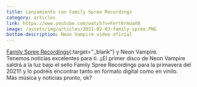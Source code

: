 ```yaml
---
title: Lanzamiento con Family Spree Recordings
category: articles
link: https://www.youtube.com/watch?v=Fert6rmoaX8
image: /assets/img/articles/2021-02-03-family-spree.PNG
bottom-description: Neon Vampire vídeo oficial
---
```

[Family Spree Recordings](https://www.facebook.com/familyspreerecordings/){:target="_blank"} y Neon Vampire.
<br>
Tenemos noticias excelentes para ti. ¡¡El primer disco de Neon Vampire saldrá a la luz bajo el sello Family Spree Recordings para la primavera del 2021!!
y lo podréis encontrar tanto en formato digital como en vinilo.
<br>
Más música y noticias pronto, ok?